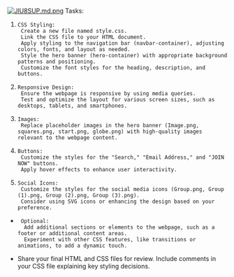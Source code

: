 [![JlU8SUP.md.png](https://iili.io/JlU8SUP.md.png)](https://freeimage.host/i/JlU8SUP)
Tasks:

1.     CSS Styling:
        Create a new file named style.css.
        Link the CSS file to your HTML document.
        Apply styling to the navigation bar (navbar-container), adjusting colors, fonts, and layout as needed.
        Style the hero banner (hero-container) with appropriate background patterns and positioning.
        Customize the font styles for the heading, description, and buttons.

2.     Responsive Design:
        Ensure the webpage is responsive by using media queries.
        Test and optimize the layout for various screen sizes, such as desktops, tablets, and smartphones.

3.     Images:
        Replace placeholder images in the hero banner (Image.png, squares.png, start.png, globe.png) with high-quality images relevant to the webpage content.
				

4.     Buttons:
        Customize the styles for the "Search," "Email Address," and "JOIN NOW" buttons.
        Apply hover effects to enhance user interactivity.

5.     Social Icons:
        Customize the styles for the social media icons (Group.png, Group (1).png, Group (2).png, Group (3).png).
        Consider using SVG icons or enhancing the design based on your preference.

*      Optional:
        Add additional sections or elements to the webpage, such as a footer or additional content areas.
        Experiment with other CSS features, like transitions or animations, to add a dynamic touch.


* Share your final HTML and CSS files for review. Include comments in your CSS file explaining key styling decisions.
